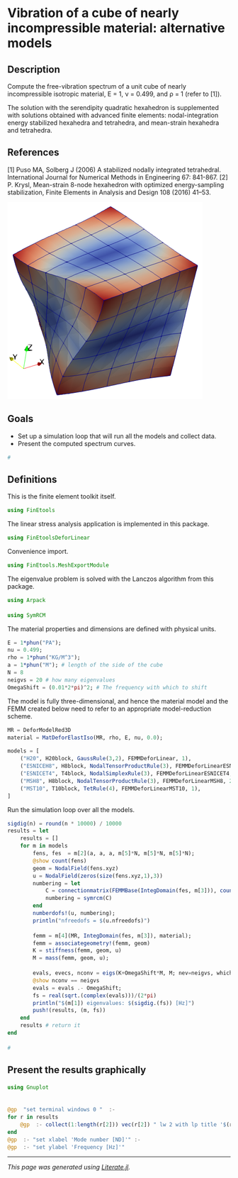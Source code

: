 # Vibration of a cube of nearly incompressible material: alternative models

## Description

Compute the free-vibration spectrum of a unit cube of nearly
incompressible isotropic material, E = 1, ν = 0.499, and ρ = 1 (refer to [1]).

The solution with the serendipity quadratic hexahedron is supplemented with
solutions obtained with advanced finite elements: nodal-integration energy
stabilized hexahedra and tetrahedra, and mean-strain hexahedra and
tetrahedra.

## References

[1] Puso MA, Solberg J (2006) A stabilized nodally integrated tetrahedral. International Journal for Numerical Methods in Engineering 67: 841-867.
[2] P. Krysl, Mean-strain 8-node hexahedron with optimized energy-sampling
stabilization, Finite Elements in Analysis and Design 108 (2016) 41–53.

![](unit_cube-mode7.png)

## Goals

- Set up a simulation loop that will run all the models and collect data.
- Present the computed spectrum curves.

```julia
#
```

## Definitions

This is the finite element toolkit itself.

```julia
using FinEtools
```

The linear stress analysis application is implemented in this package.

```julia
using FinEtoolsDeforLinear
```

Convenience import.

```julia
using FinEtools.MeshExportModule
```

The eigenvalue problem is solved with the Lanczos algorithm from this package.

```julia
using Arpack

using SymRCM
```

The material properties and dimensions are defined with physical units.

```julia
E = 1*phun("PA");
nu = 0.499;
rho = 1*phun("KG/M^3");
a = 1*phun("M"); # length of the side of the cube
N = 8
neigvs = 20 # how many eigenvalues
OmegaShift = (0.01*2*pi)^2; # The frequency with which to shift
```

The model is fully three-dimensional, and hence the material model  and the
FEMM created below need to refer to an appropriate model-reduction scheme.

```julia
MR = DeforModelRed3D
material = MatDeforElastIso(MR, rho, E, nu, 0.0);
```

```julia
models = [
    ("H20", H20block, GaussRule(3,2), FEMMDeforLinear, 1),
    ("ESNICEH8", H8block, NodalTensorProductRule(3), FEMMDeforLinearESNICEH8, 2),
    ("ESNICET4", T4block, NodalSimplexRule(3), FEMMDeforLinearESNICET4, 2),
    ("MSH8", H8block, NodalTensorProductRule(3), FEMMDeforLinearMSH8, 2),
    ("MST10", T10block, TetRule(4), FEMMDeforLinearMST10, 1),
]
```

Run  the simulation loop over all the models.

```julia
sigdig(n) = round(n * 10000) / 10000
results = let
    results = []
    for m in models
        fens, fes  = m[2](a, a, a, m[5]*N, m[5]*N, m[5]*N);
        @show count(fens)
        geom = NodalField(fens.xyz)
        u = NodalField(zeros(size(fens.xyz,1),3))
        numbering = let
            C = connectionmatrix(FEMMBase(IntegDomain(fes, m[3])), count(fens))
            numbering = symrcm(C)
        end
        numberdofs!(u, numbering);
        println("nfreedofs = $(u.nfreedofs)")

        femm = m[4](MR, IntegDomain(fes, m[3]), material);
        femm = associategeometry!(femm, geom)
        K = stiffness(femm, geom, u)
        M = mass(femm, geom, u);

        evals, evecs, nconv = eigs(K+OmegaShift*M, M; nev=neigvs, which=:SM)
        @show nconv == neigvs
        evals = evals .- OmegaShift;
        fs = real(sqrt.(complex(evals)))/(2*pi)
        println("$(m[1]) eigenvalues: $(sigdig.(fs)) [Hz]")
        push!(results, (m, fs))
    end
    results # return it
end

#
```

## Present the results graphically

```julia
using Gnuplot


@gp  "set terminal windows 0 "  :-
for r in results
    @gp  :- collect(1:length(r[2])) vec(r[2]) " lw 2 with lp title '$(r[1][1])' "  :-
end
@gp  :- "set xlabel 'Mode number [ND]'" :-
@gp  :- "set ylabel 'Frequency [Hz]'"
```

---

*This page was generated using [Literate.jl](https://github.com/fredrikekre/Literate.jl).*

